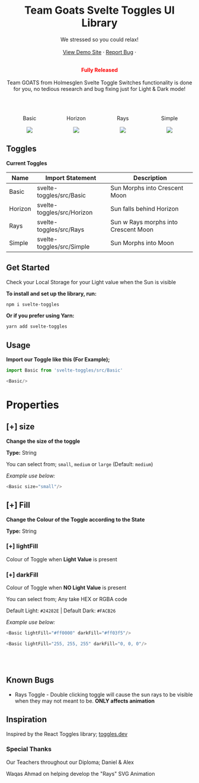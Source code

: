 
  <div align="center">
<h1>Team Goats Svelte Toggles UI Library</h1>
    We stressed so you could relax!
    <br />
    <br />
    <a href="https://sveltetoggles.onrender.com" disabled>View Demo Site</a>
    ·
    <a href="https://github.com/Team-GOATS/svelte-toggles-npm-package/issues">Report Bug</a>
    ·

  <br/>
  <br/>

   <span style="color:red"><strong> Fully Released </strong></span>
  <br />
  <br />
  Team GOATS from Holmesglen Svelte Toggle Switches functionality is done for you, no tedious research and bug fixing just for Light & Dark mode!

  <br />
  <br />
  <div style="display: flex" align="center">
  <div style="width: 25%;">
  <p>Basic</p>
  <img src="https://media3.giphy.com/media/v1.Y2lkPTc5MGI3NjExcDhxZzE4dXd1M2VmbW52emQ4bXZnZXdqdHY0aGZxenJqazVid2xhOCZlcD12MV9pbnRlcm5hbF9naWZfYnlfaWQmY3Q9Zw/d0GKBjUK11NfpeXV2k/giphy.gif" style="margin: 1px">
  </div>

  <div style="width: 25%;">
    <p>Horizon</p>
    <img src="https://media3.giphy.com/media/v1.Y2lkPTc5MGI3NjExcDc2bmtmcjZvc3lnajk2MHlkOGhtajQzcWNrbmtmdmJoN2hrZ3UzciZlcD12MV9pbnRlcm5hbF9naWZfYnlfaWQmY3Q9Zw/1h4hrHJNvhul1bXES3/giphy.gif" style="margin: 1px">
  </div>

  <div style="width: 25%;">
    <p>Rays</p>
    <img src="https://media1.giphy.com/media/v1.Y2lkPTc5MGI3NjExbGZzZWFjZjZjYmVqZ3Vxd3plZmd5YWlodDNxMTloZWoyejhvcTB1eCZlcD12MV9pbnRlcm5hbF9naWZfYnlfaWQmY3Q9Zw/9D7xN8s3rKHfLDlBve/giphy.gif" style="margin: 1px">
  </div>

  <div style="width: 25%;">
    <p>Simple</p>
    <img src="https://media2.giphy.com/media/v1.Y2lkPTc5MGI3NjExenRyZjZ1bmdvYzR2NXF5M3RtazViYm95MXI1MXA0OTdvenRzdHpqNiZlcD12MV9pbnRlcm5hbF9naWZfYnlfaWQmY3Q9Zw/pJ5jHRwItT5BPV38Ij/giphy.gif" style="margin: 1px">
  </div>

  </div>
  
  </div>


## Toggles

**Current Toggles**

| Name                         | Import Statement         | Description |
-------------------------|--------------------------|---------------|
|Basic      | svelte-toggles/src/Basic          | Sun Morphs into Crescent Moon  |
|Horizon      | svelte-toggles/src/Horizon          | Sun falls behind Horizon  |
|Rays      | svelte-toggles/src/Rays          | Sun w Rays morphs into Crescent Moon  |
|Simple      | svelte-toggles/src/Simple          | Sun Morphs into Moon  |


## Get Started


Check your Local Storage for your Light value when the Sun is visible

**To install and set up the library, run:**

```sh
npm i svelte-toggles
```

**Or if you prefer using Yarn:**

```sh
yarn add svelte-toggles
```

## Usage
**Import our Toggle like this (For Example);**
```js
import Basic from 'svelte-toggles/src/Basic'

<Basic/>
```
# Properties

## [+] size

__Change the size of the toggle__

__Type:__ String

You can select from; `small`, `medium` or `large` (Default: `medium`)

_Example use below:_
```js
<Basic size="small"/>
```
## [+] Fill

__Change the Colour of the Toggle according to the State__

__Type:__ String


### [+] lightFill

Colour of Toggle when **Light Value** is present

### [+] darkFill

Colour of Toggle when **NO Light Value** is present

You can select from; Any take HEX or RGBA code 

Default Light: `#24282E` | Default Dark: `#FACB26`

_Example use below:_
```js
<Basic lightFill="#ff0000" darkFill="#ff03f5"/>
```
```js
<Basic lightFill="255, 255, 255" darkFill="0, 0, 0"/>
```

<br />
<br />

## Known Bugs
<ul>
  <li>Rays Toggle - Double clicking toggle will cause the sun rays to be visible when they may not meant to be. <strong>ONLY affects animation</strong></li>
</ul>

## Inspiration
Inspired by the React Toggles library; <a href="https://www.toggles.dev"> toggles.dev</a>

### Special Thanks
Our Teachers throughout our Diploma; Daniel & Alex

Waqas Ahmad on helping develop the "Rays" SVG Animation